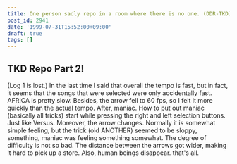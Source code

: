 ```yaml
---
title: One person sadly repo in a room where there is no one. (DDR-TKD)
post_id: 2941
date: '1999-07-31T15:52:00+09:00'
draft: true
tags: []
---
```


## TKD Repo Part 2!

(Log 1 is lost.) In the last time I said that overall the tempo is fast, but in fact, it seems that the songs that were selected were only accidentally fast. AFRICA is pretty slow. Besides, the arrow fell to 60 fps, so I felt it more quickly than the actual tempo. After, maniac. How to put out maniac (basically all tricks) start while pressing the right and left selection buttons. Just like Versus. Moreover, the arrow changes. Normally it is somewhat simple feeling, but the trick (old ANOTHER) seemed to be sloppy, something, maniac was feeling something somewhat. The degree of difficulty is not so bad. The distance between the arrows got wider, making it hard to pick up a store. Also, human beings disappear. that's all.
